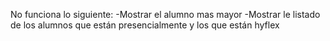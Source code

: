 No funciona lo siguiente:
-Mostrar el alumno mas mayor
-Mostrar le listado de los alumnos que están presencialmente y los que están hyflex
